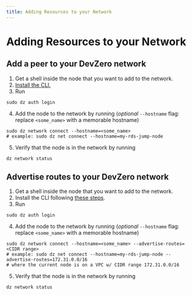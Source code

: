 ```yaml
---
title: Adding Resources to your Network
---
```

# Adding Resources to your Network

## Add a peer to your DevZero network

1. Get a shell inside the node that you want to add to the network.
2. [Install the CLI.](../references/cli-man-page/install-the-cli.md)
3. Run

```
sudo dz auth login
```

4. Add the node to the network by running (_optional_ `--hostname` flag: replace `<some_name>` with a memorable hostname)

```
sudo dz network connect --hostname=<some_name>
# example: sudo dz net connect --hostname=my-rds-jump-node
```

5. Verify that the node is in the network by running

```
dz network status
```

## Advertise routes to your DevZero network

1. Get a shell inside the node that you want to add to the network.
2. Install the CLI following [these steps](./../references/cli-man-page/install-the-cli.md).
3. Run

```
sudo dz auth login
```

4. Add the node to the network by running (_optional_ `--hostname` flag: replace `<some_name>` with a memorable hostname)

```
sudo dz network connect --hostname=<some_name> --advertise-routes=<CIDR range>
# example: sudo dz net connect --hostname=my-rds-jump-node --advertise-routes=172.31.0.0/16
# where the current node is on a VPC w/ CIDR range 172.31.0.0/16
```

5. Verify that the node is in the network by running

```
dz network status
```
